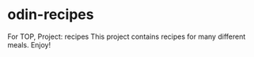 # odin-recipes
For TOP, Project: recipes
This project contains recipes for many different meals. 
Enjoy!
